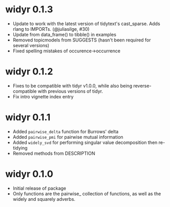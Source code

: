 # widyr 0.1.3

* Update to work with the latest version of tidytext's cast_sparse. Adds rlang to IMPORTs. (@juliasilge, #30)
* Update from data_frame() to tibble() in examples
* Removed topicmodels from SUGGESTS (hasn't been required for several versions)
* Fixed spelling mistakes of occurence->occurrence

# widyr 0.1.2

* Fixes to be compatible with tidyr v1.0.0, while also being reverse-compatible with previous versions of tidyr.
* Fix intro vignette index entry

# widyr 0.1.1

* Added `pairwise_delta` function for Burrows' delta
* Added `pairwise_pmi` for pairwise mutual information
* Added `widely_svd` for performing singular value decomposition then re-tidying
* Removed methods from DESCRIPTION

# widyr 0.1.0

* Initial release of package
* Only functions are the pairwise_ collection of functions, as well as the widely and squarely adverbs.
